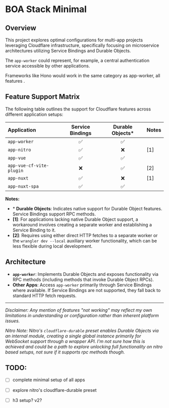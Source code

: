# BOA Stack Minimal

## Overview

This project explores optimal configurations for multi-app projects leveraging Cloudflare infrastructure, specifically focusing on microservice architectures utilizing Service Bindings and Durable Objects.

The `app-worker` could represent, for example, a central authentication service accessible by other applications.

Frameworks like Hono would work in the same category as app-worker, all features .

## Feature Support Matrix

The following table outlines the support for Cloudflare features across different application setups:

| Application              | Service Bindings | Durable Objects\* | Notes |
| :----------------------- | :--------------: | :---------------: | :---- |
| `app-worker`             |        ✅        |        ✅         |       |
| `app-nitro`              |        ✅        |        ❌         | [1]   |
| `app-vue`                |        ✅        |        ✅         |       |
| `app-vue-cf-vite-plugin` |        ❌        |        ✅         | [2]   |
| `app-nuxt`               |        ✅        |        ❌         | [1]   |
| `app-nuxt-spa`           |        ✅        |        ✅         |       |

**Notes:**

-   \* **Durable Objects**: Indicates native support for Durable Object features. Service Bindings support RPC methods.
-   **[1]**: For applications lacking native Durable Object support, a workaround involves creating a separate worker and establishing a Service Binding to it.
-   **[2]**: Requires using either direct HTTP fetches to a separate worker or the `wrangler dev --local` auxiliary worker functionality, which can be less flexible during local development.

## Architecture

-   **`app-worker`**: Implements Durable Objects and exposes functionality via RPC methods (including methods that invoke Durable Object RPCs).
-   **Other Apps**: Access `app-worker` primarily through Service Bindings where available. If Service Bindings are not supported, they fall back to standard HTTP fetch requests.

---

_Disclaimer: Any mention of features "not working" may reflect my own limitations in understanding or configuration rather than inherent platform issues._

_Nitro Note: Nitro's `cloudflare-durable` preset enables Durable Objects via an internal module, creating a single global instance primarily for WebSocket support through a wrapper API. I'm not sure how this is achieved and could be a path to explore unlocking full functionality on nitro based setups, not sure if it supports rpc methods though._

## TODO:
- [ ] complete minimal setup of all apps
- [ ] explore nitro's cloudflare-durable preset
- [ ] h3 setup? v2?


